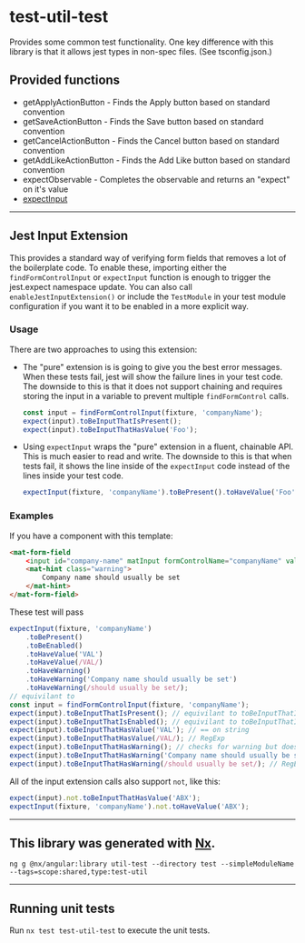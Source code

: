 # test-util-test

Provides some common test functionality. One key difference with this library is that it allows jest types in non-spec files. (See tsconfig.json.)

## Provided functions

-   getApplyActionButton - Finds the Apply button based on standard convention
-   getSaveActionButton - Finds the Save button based on standard convention
-   getCancelActionButton - Finds the Cancel button based on standard convention
-   getAddLikeActionButton - Finds the Add Like button based on standard convention
-   expectObservable - Completes the observable and returns an "expect" on it's value
-   [expectInput](#jest-input-extension)

---

## Jest Input Extension

This provides a standard way of verifying form fields that removes a lot of the boilerplate code. To enable these, importing either the `findFormControlInput` or `expectInput` function is enough to trigger the jest.expect namespace update. You can also call `enableJestInputExtension()` or include the `TestModule` in your test module configuration if you want it to be enabled in a more explicit way.

### Usage

There are two approaches to using this extension:

-   The "pure" extension is is going to give you the best error messages. When these tests fail, jest will show the failure lines in your test code. The downside to this is that it does not support chaining and requires storing the input in a variable to prevent multiple `findFormControl` calls.
    ```ts
    const input = findFormControlInput(fixture, 'companyName');
    expect(input).toBeInputThatIsPresent();
    expect(input).toBeInputThatHasValue('Foo');
    ```
-   Using `expectInput` wraps the "pure" extension in a fluent, chainable API. This is much easier to read and write. The downside to this is that when tests fail, it shows the line inside of the `expectInput` code instead of the lines inside your test code.
    ```ts
    expectInput(fixture, 'companyName').toBePresent().toHaveValue('Foo');
    ```

### Examples

If you have a component with this template:

```html
<mat-form-field
    <input id="company-name" matInput formControlName="companyName" value="VAL" />
    <mat-hint class="warning">
        Company name should usually be set
    </mat-hint>
</mat-form-field>
```

These test will pass

```ts
expectInput(fixture, 'companyName')
    .toBePresent()
    .toBeEnabled()
    .toHaveValue('VAL')
    .toHaveValue(/VAL/)
    .toHaveWarning()
    .toHaveWarning('Company name should usually be set')
    .toHaveWarning(/should usually be set/);
// equivilant to
const input = findFormControlInput(fixture, 'companyName');
expect(input).toBeInputThatIsPresent(); // equivilant to toBeInputThatIsPresent(true)
expect(input).toBeInputThatIsEnabled(); // equivilant to toBeInputThatIsEnabled(true)
expect(input).toBeInputThatHasValue('VAL'); // == on string
expect(input).toBeInputThatHasValue(/VAL/); // RegExp
expect(input).toBeInputThatHasWarning(); // checks for warning but does not try to match
expect(input).toBeInputThatHasWarning('Company name should usually be set'); // == on string
expect(input).toBeInputThatHasWarning(/should usually be set/); // RegExp
```

All of the input extension calls also support `not`, like this:

```ts
expect(input).not.toBeInputThatHasValue('ABX');
expectInput(fixture, 'companyName').not.toHaveValue('ABX');
```

---

## This library was generated with [Nx](https://nx.dev).

```
ng g @nx/angular:library util-test --directory test --simpleModuleName --tags=scope:shared,type:test-util
```

---

## Running unit tests

Run `nx test test-util-test` to execute the unit tests.

